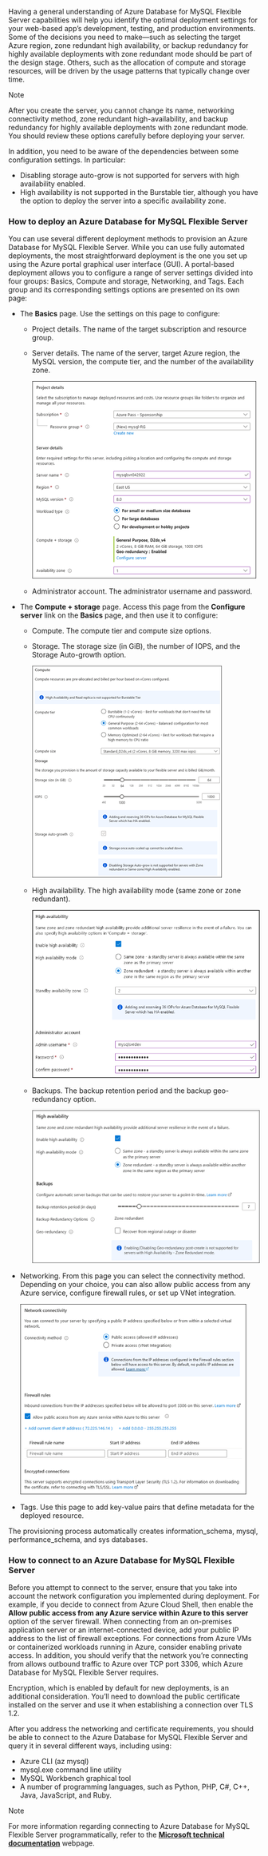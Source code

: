 Having a general understanding of Azure Database for MySQL Flexible Server capabilities will help you identify the optimal deployment settings for your web-based app’s development, testing, and production environments. Some of the decisions you need to make—such as selecting the target Azure region, zone redundant high availability, or backup redundancy for highly available deployments with zone redundant mode should be part of the design stage. Others, such as the allocation of compute and storage resources, will be driven by the usage patterns that typically change over time.

> [!NOTE]
> After you create the server, you cannot change its name, networking connectivity method, zone redundant high-availability, and backup redundancy for highly available deployments with zone redundant mode. You should review these options carefully before deploying your server.

In addition, you need to be aware of the dependencies between some configuration settings. In particular:

- Disabling storage auto-grow is not supported for servers with high availability enabled.
- High availability is not supported in the Burstable tier, although you have the option to deploy the server into a specific availability zone.

### How to deploy an Azure Database for MySQL Flexible Server

You can use several different deployment methods to provision an Azure Database for MySQL Flexible Server. While you can use fully automated deployments, the most straightforward deployment is the one you set up using the Azure portal graphical user interface (GUI). A portal-based deployment allows you to configure a range of server settings divided into four groups: Basics, Compute and storage, Networking, and Tags. Each group and its corresponding settings options are presented on its own page:

- The **Basics** page. Use the settings on this page to configure:

  - Project details. The name of the target subscription and resource group.

  - Server details. The name of the server, target Azure region, the MySQL version, the compute tier, and the number of the availability zone.

    ![Screenshot of the Project and Server details sections of the Basics Azure portal Flexible Server deployment page.](../media/3-deploy-mysql-project-server-details.png)

  - Administrator account. The administrator username and password.

- The **Compute + storage** page. Access this page from the **Configure server** link on the **Basics** page, and then use it to configure:

  - Compute. The compute tier and compute size options.

  - Storage. The storage size (in GiB), the number of IOPS, and the Storage Auto-growth option.

    ![Screenshot of the Compute and Storage sections of the Compute + Storage Azure portal Flexible Server deployment page.](../media/3-deploy-mysql-compute-and-storage.png)

  - High availability. The high availability mode (same zone or zone redundant).

    ![Screenshot of the High availability section of the Basics Azure portal Flexible Server deployment page.](../media/3-deploy-mysql-high-availability.png)

  - Backups. The backup retention period and the backup geo-redundancy option.

    ![Screenshot of the High availability and Backups sections of the Compute + Storage Azure portal Flexible Server deployment page." border.](../media/3-deploy-mysql-high-availability-backups.png)

- Networking. From this page you can select the connectivity method. Depending on your choice, you can also allow public access from any Azure service, configure firewall rules, or set up VNet integration.

   ![Screenshot of the Network connectivity tab displaying the options for the connectivity method, firewall rules, and more.](../media/3-mysql-network-connectivity-firewall-rules.png)
  
- Tags. Use this page to add key-value pairs that define metadata for the deployed resource.

The provisioning process automatically creates information_schema, mysql, performance_schema, and sys databases.

### How to connect to an Azure Database for MySQL Flexible Server

Before you attempt to connect to the server, ensure that you take into account the network configuration you implemented during deployment. For example, if you decide to connect from Azure Cloud Shell, then enable the **Allow public access from any Azure service within Azure to this server** option of the server firewall. When connecting from an on-premises application server or an internet-connected device, add your public IP address to the list of firewall exceptions. For connections from Azure VMs or containerized workloads running in Azure, consider enabling private access. In addition, you should verify that the network you’re connecting from allows outbound traffic to Azure over TCP port 3306, which Azure Database for MySQL Flexible Server requires.

Encryption, which is enabled by default for new deployments, is an additional consideration. You’ll need to download the public certificate installed on the server and use it when establishing a connection over TLS 1.2.

After you address the networking and certificate requirements, you should be able to connect to the Azure Database for MySQL Flexible Server and query it in several different ways, including using:

- Azure CLI (az mysql)
- mysql.exe command line utility
- MySQL Workbench graphical tool
- A number of programming languages, such as Python, PHP, C#, C++, Java, JavaScript, and Ruby.

> [!NOTE]
> For more information regarding connecting to Azure Database for MySQL Flexible Server programmatically, refer to the [**Microsoft technical documentation**](https://docs.microsoft.com) webpage.
